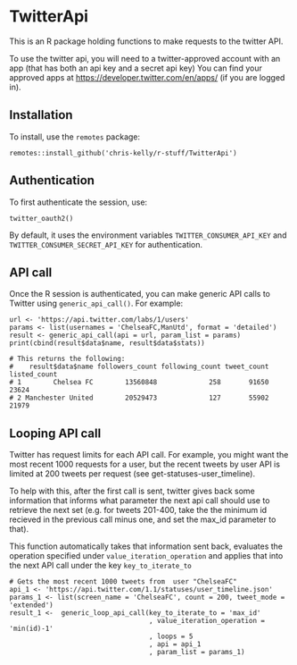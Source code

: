 # TwitterApi

This is an R package holding functions to make requests to the twitter API.

To use the twitter api, you will need to a twitter-approved account with an app (that has both an api key and a secret api key)
You can find your approved apps at https://developer.twitter.com/en/apps/ (if you are logged in).

## Installation

To install, use the `remotes` package:

```
remotes::install_github('chris-kelly/r-stuff/TwitterApi')
```

## Authentication

To first authenticate the session, use:

```
twitter_oauth2()
```

By default, it uses the environment variables `TWITTER_CONSUMER_API_KEY` and `TWITTER_CONSUMER_SECRET_API_KEY` for authentication.

## API call

Once the R session is authenticated, you can make generic API calls to Twitter using `generic_api_call()`. For example:

```
url <- 'https://api.twitter.com/labs/1/users'
params <- list(usernames = 'ChelseaFC,ManUtd', format = 'detailed')
result <- generic_api_call(api = url, param_list = params)
print(cbind(result$data$name, result$data$stats))

# This returns the following:
#    result$data$name followers_count following_count tweet_count listed_count
# 1        Chelsea FC        13560848             258       91650        23624
# 2 Manchester United        20529473             127       55902        21979
```

## Looping API call

Twitter has request limits for each API call. For example, you might want the most recent 1000 requests for a user, but the recent tweets by user API is limited at 200 tweets per request (see get-statuses-user_timeline).

To help with this, after the first call is sent, twitter gives back some information that informs what parameter the next api call should use to retrieve the next set (e.g. for tweets 201-400, take the the minimum id recieved in the previous call minus one, and set the max_id parameter to that). 

This function automatically takes that information sent back, evaluates the operation specified under `value_iteration_operation` and applies that into the next API call under the key `key_to_iterate_to`

```
# Gets the most recent 1000 tweets from  user "ChelseaFC"
api_1 <- 'https://api.twitter.com/1.1/statuses/user_timeline.json'
params_1 <- list(screen_name = 'ChelseaFC', count = 200, tweet_mode = 'extended')
result_1 <-  generic_loop_api_call(key_to_iterate_to = 'max_id'
                                   , value_iteration_operation = 'min(id)-1'
                                   , loops = 5
                                   , api = api_1
                                   , param_list = params_1)
```
